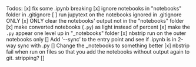Todos:
[x] fix some .ipynb breaking
[x] ignore notebooks in "notebooks" folder in .gitignore
[ ] run jupytext on the notebooks ignored in .gitignore ONLY
[x] ONLY clear the notebooks' output not in the "notebooks" folder
[x] make converted notebooks (`.py`) as light instead of percent
[x] make the `.py` appear one level up in "_notebooks" folder
[x] nbstrip run on the outer notebooks only 
[] Add ‘--sync’ to the entry point and see if .ipynb is in 2-way sync with .py
    [] Change the _notebooks to something better
[x] nbstrip fail when run on files so that you add the notebooks without output again to git. 
stripping?
[]
